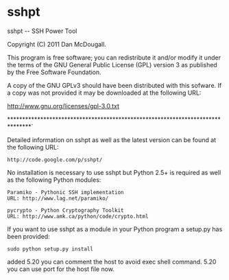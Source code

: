 sshpt
=====

sshpt -- SSH Power Tool

Copyright (C) 2011 Dan McDougall.

This program is free software; you can redistribute it and/or modify it under
the terms of the GNU General Public License (GPL) version 3 as published by the
Free Software Foundation.

A copy of the GNU GPLv3 should have been distributed with this sofware.  If a
copy was not provided it may be downloaded at the following URL:

http://www.gnu.org/licenses/gpl-3.0.txt

*******************************************************************************` 

Detailed information on sshpt as well as the latest version can be found at the
following URL:

	http://code.google.com/p/sshpt/

No installation is necessary to use sshpt but Python 2.5+ is required as well
as the following Python modules:

	Paramiko - Pythonic SSH implementation
	URL: http://www.lag.net/paramiko/

	pycrypto - Python Cryptography Toolkit
	URL: http://www.amk.ca/python/code/crypto.html

If you want to use sshpt as a module in your Python program a setup.py has been
provided:

	sudo python setup.py install

added 
	5.20 you can comment the host to avoid exec shell command.
	5.20 you can use port for the host file now.

